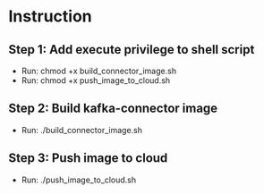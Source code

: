 # Instruction
## Step 1: Add execute privilege to shell script
- Run: chmod +x build_connector_image.sh
- Run: chmod +x push_image_to_cloud.sh

## Step 2: Build kafka-connector image
- Run: ./build_connector_image.sh

## Step 3: Push image to cloud
- Run: ./push_image_to_cloud.sh